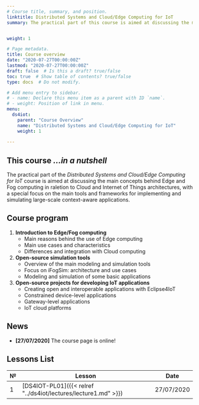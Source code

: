 ```yaml
---
# Course title, summary, and position.
linktitle: Distributed Systems and Cloud/Edge Computing for IoT
summary: The practical part of this course is aimed at discussing the main concepts behind Edge and Fog computing in relation to Cloud and Internet of Things architectures, with a special focus on the main tools and frameworks for implementing and simulating large-scale context-aware applications.


weight: 1

# Page metadata.
title: Course overview
date: "2020-07-27T00:00:00Z"
lastmod: "2020-07-27T00:00:00Z"
draft: false  # Is this a draft? true/false
toc: true  # Show table of contents? true/false
type: docs  # Do not modify.

# Add menu entry to sidebar.
# - name: Declare this menu item as a parent with ID `name`.
# - weight: Position of link in menu.
menu: 
  ds4iot:
    parent: "Course Overview"
    name: "Distributed Systems and Cloud/Edge Computing for IoT"
    weight: 1
  
---
```


## This course *...in a nutshell*

 The practical part of the *Distributed Systems and Cloud/Edge Computing for IoT* course is aimed at discussing the main concepts behind Edge and Fog computing in raletion to Cloud and Internet of Things architectures, with a special focus on the main tools and frameworks for implementing and simulating large-scale context-aware applications.


## Course program

1.	**Introduction to Edge/Fog computing**
	-	Main reasons behind the use of Edge computing
	-	Main use cases and characteristics
	-	Differences and integration with Cloud computing
2.	**Open-source simulation tools**
	-	Overview of the main modeling and simulation tools
	-	Focus on iFogSim: architecture and use cases
	-	Modeling and simulation of some basic applications
3.	**Open-source projects for developing IoT applications**
	-	Creating open and interoperable applications with Eclipse4IoT
	-	Constrained device-level applications
	-	Gateway-level applications
	-	IoT cloud platforms


## News
- **[27/07/2020]** The course page is online!



## Lessons List


| &#8470; | Lesson | Date |
| ------- | -------| -----| 
| 1       | [DS4IOT-PL01]({{< relref "../ds4iot/lectures/lecture1.md" >}}) | 27/07/2020 |


